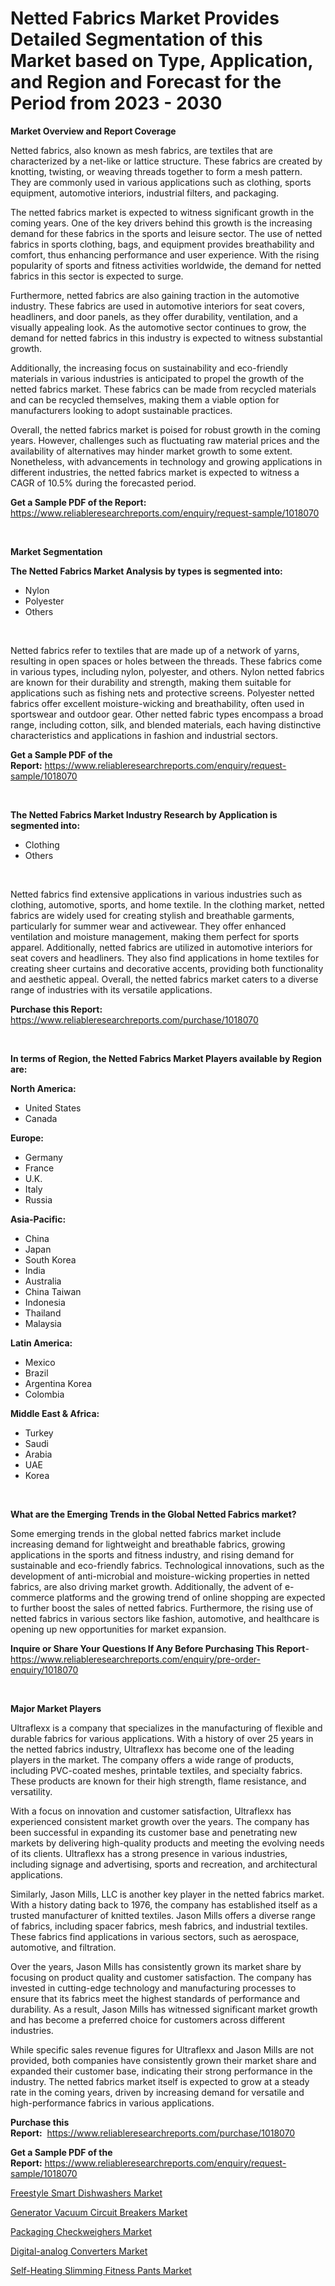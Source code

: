 <p><h1>Netted Fabrics Market Provides Detailed Segmentation of this Market based on Type, Application, and Region and Forecast for the Period from 2023 - 2030</h1></p><p><strong>Market Overview and Report Coverage</strong></p>
<p><p>Netted fabrics, also known as mesh fabrics, are textiles that are characterized by a net-like or lattice structure. These fabrics are created by knotting, twisting, or weaving threads together to form a mesh pattern. They are commonly used in various applications such as clothing, sports equipment, automotive interiors, industrial filters, and packaging.</p><p>The netted fabrics market is expected to witness significant growth in the coming years. One of the key drivers behind this growth is the increasing demand for these fabrics in the sports and leisure sector. The use of netted fabrics in sports clothing, bags, and equipment provides breathability and comfort, thus enhancing performance and user experience. With the rising popularity of sports and fitness activities worldwide, the demand for netted fabrics in this sector is expected to surge.</p><p>Furthermore, netted fabrics are also gaining traction in the automotive industry. These fabrics are used in automotive interiors for seat covers, headliners, and door panels, as they offer durability, ventilation, and a visually appealing look. As the automotive sector continues to grow, the demand for netted fabrics in this industry is expected to witness substantial growth.</p><p>Additionally, the increasing focus on sustainability and eco-friendly materials in various industries is anticipated to propel the growth of the netted fabrics market. These fabrics can be made from recycled materials and can be recycled themselves, making them a viable option for manufacturers looking to adopt sustainable practices.</p><p>Overall, the netted fabrics market is poised for robust growth in the coming years. However, challenges such as fluctuating raw material prices and the availability of alternatives may hinder market growth to some extent. Nonetheless, with advancements in technology and growing applications in different industries, the netted fabrics market is expected to witness a CAGR of 10.5% during the forecasted period.</p></p>
<p><strong>Get a Sample PDF of the Report:</strong> <a href="https://www.reliableresearchreports.com/enquiry/request-sample/1018070">https://www.reliableresearchreports.com/enquiry/request-sample/1018070</a></p>
<p>&nbsp;</p>
<p><strong>Market Segmentation</strong></p>
<p><strong>The Netted Fabrics Market Analysis by types is segmented into:</strong></p>
<p><ul><li>Nylon</li><li>Polyester</li><li>Others</li></ul></p>
<p>&nbsp;</p>
<p><p>Netted fabrics refer to textiles that are made up of a network of yarns, resulting in open spaces or holes between the threads. These fabrics come in various types, including nylon, polyester, and others. Nylon netted fabrics are known for their durability and strength, making them suitable for applications such as fishing nets and protective screens. Polyester netted fabrics offer excellent moisture-wicking and breathability, often used in sportswear and outdoor gear. Other netted fabric types encompass a broad range, including cotton, silk, and blended materials, each having distinctive characteristics and applications in fashion and industrial sectors.</p></p>
<p><strong>Get a Sample PDF of the Report:</strong>&nbsp;<a href="https://www.reliableresearchreports.com/enquiry/request-sample/1018070">https://www.reliableresearchreports.com/enquiry/request-sample/1018070</a></p>
<p>&nbsp;</p>
<p><strong>The Netted Fabrics Market Industry Research by Application is segmented into:</strong></p>
<p><ul><li>Clothing</li><li>Others</li></ul></p>
<p>&nbsp;</p>
<p><p>Netted fabrics find extensive applications in various industries such as clothing, automotive, sports, and home textile. In the clothing market, netted fabrics are widely used for creating stylish and breathable garments, particularly for summer wear and activewear. They offer enhanced ventilation and moisture management, making them perfect for sports apparel. Additionally, netted fabrics are utilized in automotive interiors for seat covers and headliners. They also find applications in home textiles for creating sheer curtains and decorative accents, providing both functionality and aesthetic appeal. Overall, the netted fabrics market caters to a diverse range of industries with its versatile applications.</p></p>
<p><strong>Purchase this Report:</strong>&nbsp; <a href="https://www.reliableresearchreports.com/purchase/1018070">https://www.reliableresearchreports.com/purchase/1018070</a></p>
<p>&nbsp;</p>
<p><strong>In terms of Region, the Netted Fabrics Market Players available by Region are:</strong></p>
<p>
    <p> <strong> North America: </strong>
        <ul>
            <li>United States</li>
            <li>Canada</li>
        </ul>
        </p> 
    <p> <strong> Europe: </strong>
        <ul>
            <li>Germany</li>
            <li>France</li>
            <li>U.K.</li>
            <li>Italy</li>
            <li>Russia</li>
        </ul>
        </p> 
    <p> <strong> Asia-Pacific: </strong>
        <ul>
            <li>China</li>
            <li>Japan</li>
            <li>South Korea</li>
            <li>India</li>
            <li>Australia</li>
            <li>China Taiwan</li>
            <li>Indonesia</li>
            <li>Thailand</li>
            <li>Malaysia</li>
        </ul>
        </p> 
    <p> <strong> Latin America: </strong>
        <ul>
            <li>Mexico</li>
            <li>Brazil</li>
            <li>Argentina Korea</li>
            <li>Colombia</li>
        </ul>
        </p> 
    <p> <strong> Middle East & Africa: </strong>
        <ul>
            <li>Turkey</li>
            <li>Saudi</li>
            <li>Arabia</li>
            <li>UAE</li>
            <li>Korea</li>
        </ul>
    </p>
    </p>
<p>&nbsp;</p>
<p><strong>What are the Emerging Trends in the Global Netted Fabrics market?</strong></p>
<p><p>Some emerging trends in the global netted fabrics market include increasing demand for lightweight and breathable fabrics, growing applications in the sports and fitness industry, and rising demand for sustainable and eco-friendly fabrics. Technological innovations, such as the development of anti-microbial and moisture-wicking properties in netted fabrics, are also driving market growth. Additionally, the advent of e-commerce platforms and the growing trend of online shopping are expected to further boost the sales of netted fabrics. Furthermore, the rising use of netted fabrics in various sectors like fashion, automotive, and healthcare is opening up new opportunities for market expansion.</p></p>
<p><strong>Inquire or Share Your Questions If Any Before Purchasing This Report</strong>- <a href="https://www.reliableresearchreports.com/enquiry/pre-order-enquiry/1018070">https://www.reliableresearchreports.com/enquiry/pre-order-enquiry/1018070</a></p>
<p>&nbsp;</p>
<p><strong>Major Market Players</strong></p>
<p><p>Ultraflexx is a company that specializes in the manufacturing of flexible and durable fabrics for various applications. With a history of over 25 years in the netted fabrics industry, Ultraflexx has become one of the leading players in the market. The company offers a wide range of products, including PVC-coated meshes, printable textiles, and specialty fabrics. These products are known for their high strength, flame resistance, and versatility.</p><p>With a focus on innovation and customer satisfaction, Ultraflexx has experienced consistent market growth over the years. The company has been successful in expanding its customer base and penetrating new markets by delivering high-quality products and meeting the evolving needs of its clients. Ultraflexx has a strong presence in various industries, including signage and advertising, sports and recreation, and architectural applications.</p><p>Similarly, Jason Mills, LLC is another key player in the netted fabrics market. With a history dating back to 1976, the company has established itself as a trusted manufacturer of knitted textiles. Jason Mills offers a diverse range of fabrics, including spacer fabrics, mesh fabrics, and industrial textiles. These fabrics find applications in various sectors, such as aerospace, automotive, and filtration.</p><p>Over the years, Jason Mills has consistently grown its market share by focusing on product quality and customer satisfaction. The company has invested in cutting-edge technology and manufacturing processes to ensure that its fabrics meet the highest standards of performance and durability. As a result, Jason Mills has witnessed significant market growth and has become a preferred choice for customers across different industries.</p><p>While specific sales revenue figures for Ultraflexx and Jason Mills are not provided, both companies have consistently grown their market share and expanded their customer base, indicating their strong performance in the industry. The netted fabrics market itself is expected to grow at a steady rate in the coming years, driven by increasing demand for versatile and high-performance fabrics in various applications.</p></p>
<p><strong>Purchase this Report:</strong>&nbsp;&nbsp;<a href="https://www.reliableresearchreports.com/purchase/1018070">https://www.reliableresearchreports.com/purchase/1018070</a></p>
<p></p>
<p><strong>Get a Sample PDF of the Report:</strong>&nbsp;<a href="https://www.reliableresearchreports.com/enquiry/request-sample/1018070">https://www.reliableresearchreports.com/enquiry/request-sample/1018070</a></p>
<p><p><a href="https://medium.com/@jalenmurphy48/freestyle-smart-dishwashers-market-size-and-market-trends-complete-industry-overview-2023-to-2030-7fcb0aead92b">Freestyle Smart Dishwashers Market</a></p><p><a href="https://medium.com/@lindabrewer15/generator-vacuum-circuit-breakers-market-exploring-market-share-market-trends-and-future-growth-1b46ec08f3e2">Generator Vacuum Circuit Breakers Market</a></p><p><a href="https://medium.com/@emilywest91/packaging-checkweighers-market-share-evolution-and-market-growth-trends-2023-2030-3ff90e4665af">Packaging Checkweighers Market</a></p><p><a href="https://medium.com/@fire.honor.safe/digital-analog-converters-market-size-market-outlook-and-market-forecast-2023-to-2030-1f3f34b8d982">Digital-analog Converters Market</a></p><p><a href="https://medium.com/@grayceyundt1913/decoding-self-heating-slimming-fitness-pants-market-metrics-market-share-trends-and-growth-6fa326594c5f">Self-Heating Slimming Fitness Pants Market</a></p></p>